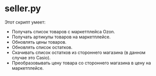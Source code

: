 # seller.py
Этот скрипт умеет:
- Получать список товаров с маркетплейса Ozon.
- Получать артикулы товаров на маркетплейсе.
- Обновлять цены товаров.
- Обновлять список остатков.
- Скачивать список остатков из стороннего магазина (в данном случае это Casio).
- Преобразовывать цену товара со стороннего магазина в цену на маркетплейсе.
